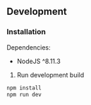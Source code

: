 
## Development
### Installation

Dependencies:
 * NodeJS ^8.11.3

1. Run development build

```sh
npm install
npm run dev
```